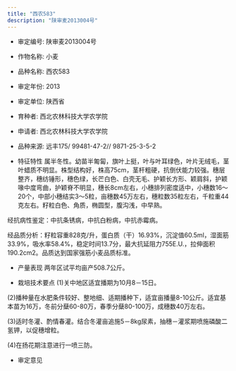 ```yaml
---
title: "西农583"
description: "陕审麦2013004号"
---
```

* 审定编号:  陕审麦2013004号

*  作物名称:  小麦

*  品种名称:  西农583

*  审定年份:  2013

*  审定单位:  陕西省

* 育种者:  西北农林科技大学农学院

*  申请者:  西北农林科技大学农学院

*  品种来源:  远丰175/ 99481-47-2// 9871-25-3-5-2

*  特征特性
属半冬性。幼苗半匍匐，旗叶上挺，叶与叶耳绿色，叶片无绒毛，茎叶蜡质不明显。株型结构好，株高75cm，茎杆粗硬，抗倒伏能力较强。穗层整齐，穗纺锤形，穗色绿，长芒白色、白壳无毛、护颖长方形、颖肩斜，护颖喙中度弯曲，护颖脊不明显，穗长8cm左右，小穗排列密度适中，小穗数16～20个，中部小穗结实3～5粒，亩穗数45万左右，穗粒数35粒左右，千粒重44克左右。籽粒白色、角质，椭圆型，腹沟浅，中早熟。
经抗病性鉴定：中抗条锈病，中抗白粉病，中抗赤霉病。
经品质分析：籽粒容重828克/升，蛋白质（干）16.93%，沉淀值60.5ml，湿面筋33.9%，吸水率58.4%，稳定时间13.7分，最大抗延阻力755E.U.，拉伸面积190.2cm2。品质达到国家强筋小麦品质标准。


*  产量表现
两年区试平均亩产508.7公斤。

*  栽培技术要点
(1)关中地区适宜播期为10月8－15日。
(2)播种量在水肥条件较好、整地细、适期播种下，适宜亩播量8-10公斤。适宜基本苗为16万，冬前分蘖60-80万，春季分蘖80-100万，成穗数40万左右。
(3)适时冬灌、酌情春灌。结合冬灌亩追施5－8kg尿素，抽穗－灌浆期喷施磷酸二氢钾，以促穗增粒。
(4)在扬花期注意进行一喷三防。


*  审定意见

